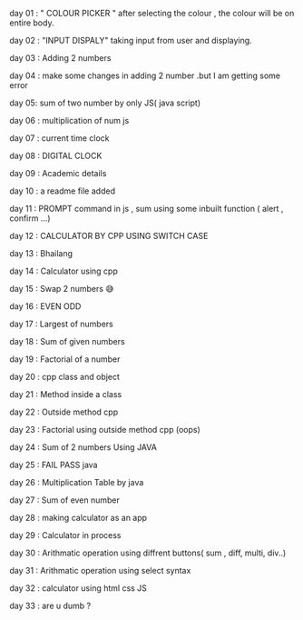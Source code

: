 day 01 : " COLOUR PICKER "  after selecting the colour , the colour will be on entire body.

day 02 :  "INPUT DISPALY"  taking input from user and displaying.

day 03 : Adding 2 numbers

day 04 : make some changes in adding 2 number .but I am getting some error

day 05: sum of two number by only JS( java script)

day 06 : multiplication of num js 

day 07 : current time clock 

day 08 : DIGITAL CLOCK 

day 09 : Academic details

day 10 : a readme file added

day 11 : PROMPT command in js  , sum using some inbuilt function ( alert , confirm ...)

day 12 : CALCULATOR BY CPP USING SWITCH CASE

day 13 : Bhailang 

day 14 : Calculator using cpp

day 15 : Swap 2 numbers 😅

day 16 : EVEN ODD

day 17 : Largest of numbers

day 18 : Sum of given numbers

day 19 : Factorial of a number

day 20 : cpp class and object

day 21 : Method inside a class

day 22 : Outside method cpp

day 23 : Factorial using outside method cpp (oops)

day 24 : Sum of 2 numbers Using JAVA

day 25 : FAIL PASS java

day 26 : Multiplication Table by java

day 27 : Sum of even number

day 28 : making calculator as an app 

day 29 : Calculator in process

day 30 : Arithmatic operation using diffrent buttons( sum , diff, multi, div..)

day 31 : Arithmatic operation using select syntax

day 32 :  calculator using html css JS

day 33 : are u dumb ?
